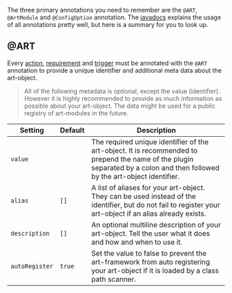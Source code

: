 The three primary annotations you need to remember are the `@ART`, `@ArtModule` and `@ConfigOption` annotation. The [javadocs](https://jdocs.art-framework.io/io/artframework/annotations/package-summary.html) explains the usage of all annotations pretty well, but here is a summary for you to look up.

## @ART

Every [action](actions.md), [requirement](requirements.md) and [trigger](trigger.md) must be annotated with the `@ART` annotation to provide a unique identifier and additional meta data about the art-object.

> All of the following metadata is optional, except the value (identifier).  
> However it is highly recommended to provide as much information as possible about your art-object. The data might be used for a public registry of art-modules in the future.

| Setting | Default | Description |
| ------- | ------- | ----------- | 
| `value` |         | The required unique identifier of the art-object. It is recommended to prepend the name of the plugin separated by a colon and then followed by the art-object identifier. |
| `alias` | `[]`    | A list of aliases for your art-object. They can be used instead of the identifier, but do not fail to register your art-object if an alias already exists. |
| `description` | `[]` | An optional multiline description of your art-object. Tell the user what it does and how and when to use it. |
| `autoRegister` | `true` | Set the value to false to prevent the art-framework from auto registering your art-object if it is loaded by a class path scanner. |
